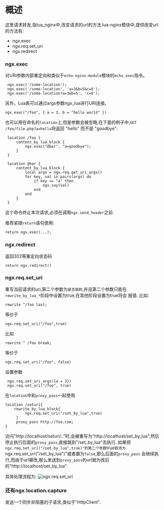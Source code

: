 # 概述
这里请求转发,指lua_nginx中,改变请求的url的方法.lua-nginx模块中,提供改变url的方法有:
* ngx.exec
* ngx.req.set_uri
* ngx.redirect

### ngx.exec
对URI参数内部重定向和类似于`echo-nginx-module`模块的`echo_exec`指令。
```
 ngx.exec('/some-location');
 ngx.exec('/some-location', 'a=3&b=5&c=6');
 ngx.exec('/some-location?a=3&b=5', 'c=6');
```
另外，Lua表可以通过args参数ngx_lua进行URI连接。
``` 
ngx.exec("/foo", { a = 3, b = "hello world" })
```
也可以用在命名的`location`上,但是参数会被忽略,在下面的例子中,`GET /foo/file.php?a=hello`将返回 "hello" 而不是 "goodbye":
``` 
 location /foo {
     content_by_lua_block {
         ngx.exec("@bar", "a=goodbye");
     }
 }

 location @bar {
     content_by_lua_block {
         local args = ngx.req.get_uri_args()
         for key, val in pairs(args) do
             if key == "a" then
                 ngx.say(val)
             end
         end
     }
 }
```
这个命令终止本次请求,必须在调用`ngx.send_header`之前.

推荐紧随`return`语句使用:
``` 
return ngx.exec(...);
```
### ngx.redirect
返回302等重定向状态码
```
return ngx.redirect()
```
### ngx.req.set_uri
重写当前请求的uri,第二个参数为`是否跳转`,并且第二个参数只能在`rewrite_by_lua_*`阶段中设置为true,在其他阶段设置为true将会
报错.
比如:
```
rewrite ^/foo last;
```
等价于
```
ngx.req.set_uri("/foo",true)
```
比如
``` 
rewrite ^ /foo break;
```
等价于
``` 
ngx.req.set_uri("/foo", false)
```
设置参数
``` 
 ngx.req.set_uri_args({a = 3})
 ngx.req.set_uri("/foo", true)
```
在`location`中和`proxy_pass`一起使用
``` 
location /seturi{
    rewrite_by_lua_block{
         ngx.req.set_uri("/set_by_lua",true)
     }
     proxy_pass http://foo.com;
}
```
访问"http://localhost/seturi/.."时,会被重写为"http://localhost/set_by_lua",然后停止执行后面的`proxy_pass`,直接跳到"/set_by_lua"去执行.
如果把`ngx.req.set_uri("/set_by_lua",true)"的第二个参数`true`取消为`ngx.req.set_uri("/set_by_lua")"或者置为`false`,那么后面的`proxy_pass`
会继续执行,而由于url被改,那么发送到`proxy_pass`的url就为改后的"http://localhost/set_by_lua".

具体处理流程为:
![ngx.req.set_uri](../img/nginx/nginx_lua/ngx_req_set_uri处理流程.png)
### 还有ngx.location.capture
发送一个同步非阻塞的子请求,类似于"HttpClient".